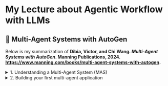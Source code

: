 # My Lecture about Agentic Workflow with LLMs

## 📍 Multi-Agent Systems with AutoGen 



Below is my summarization of **Dibia, Victor, and Chi Wang. *Multi-Agent Systems with AutoGen*. Manning Publications, 2024. https://www.manning.com/books/multi-agent-systems-with-autogen.**

<details><summary>
1. Understanding a Multi-Agent System (MAS)</summary>

## Multi-Agent system
- **agent:** entities that can reason, act, communicate and adapt to solve problems
- **A multi-agent system:** group of agents collaborating to solve tasks, each agent has their own abilities (reasoning, acting, communicating, adapting)
- **multi agent system has two core components** which can be driven by a combination of generative AI models, tools, and human input:
  - **agent capabilities:** method by which agents address tasks
    - mechanisms for **reasoning** (planning, deducing, etc. by applying some rules or logic), reasoning can be deductive, inductive, abductive
    - mechanisms for **acting** (utilizing tools)
    - mechanisms for **adapting** (learning, recalling information from memory), adjust their actions, and plans based on changing conditions, new information, or feedback from other agents and humans
  - **agent interactions:** how agents communicate and collaborate to solve tasks
    -  **agent workflows** (how agents are organized or grouped to address tasks, includes properties such as the entry point (how the task is initiated), details for each agent (tools, memory, models), conditions for task success or termination, and the orchestration pattern, workflow can be defined by developer or can be driven by some logic or LLMs )
    -  **agent orchestration** (the sequence in which agents take action as the task progresses, can be deterministic sequence, or sequence that involves agents reasoning over the task state)

![Alt text](image/multi-agent-system.png)

> Picture Reference: *Dibia, Victor, and Chi Wang. *Multi-Agent Systems with AutoGen*. Manning Publications, 2024.*

## Autogen core feature
- **autogen core feature** provides us
  - **ConversableAgent:** class with methods  1) for sending and receiving messages between agents and  2) for defining how an agent acts on a received message, it includes a set of built-in agent classes
    - **UserProxyAgent**: has default capabilities to execute code and solicit human input
    - **AssistantAgent**: configured to address tasks using an LLM
    - **GroupChatManager** : serves as a container abstraction for enabling interactions between groups of agents

![Alt text](image/built-in-agent-classes.png)
> Picture Reference: *Dibia, Victor, and Chi Wang. *Multi-Agent Systems with AutoGen*. Manning Publications, 2024.*

## Basic Example

a setup where two agents converse to solve the task Generate a plot of the stock price of NVIDIA for the last 30 days:

```py
# define LLMs config
llm_config = {"config_list": [{ "model": "gpt-4-turbo-preview"}]}

# (I)
assistant = AssistantAgent(
    name= "assistant", llm_config=llm_config)

# (II)
user_proxy = UserProxyAgent(
    name = "user_proxy",
    code_execution_config={"work_dir": "scratch",
                           "use_docker": True},
    human_input_mode="NEVER",
    is_termination_msg=lambda x: x.get("content", "").rstrip().endswith("TERMINATE")
    )

# (III)
user_proxy.initiate_chat(assistant, message="Plot a chart of NVDA and TESLA stock price change YTD. Save the result to a file named
 chart.png.")

```
- (I) defines an assistant agent which inherits the default system message for an AutoGen assistant agent and has access to an LLM via the specified llm_config parameter
- (II) defines a user proxy agent, which is configured with code writing capabilities (by providing a code_execution_config). Any code generated is written to the specified #directory work_dir and executed in a Docker container. We also define a task termination condition where the task ends when the user_proxy receives a message that #ends with the string TERMINATE
- (III) The user_proxy sends a message to the assistant agent to start the task. The assistant agent then responds with a plan to address the task, code snippets to execute, and any other relevant information. Given that the user_proxy has code execution capabilities, it can execute the code snippets provided by the assistant agent to address the task and share the results back with the assistant agent
</details>

<details><summary>
2. Building your first multi-agent application
</summary>

## Defining agents in code

- `ConversableAgent` class, list of important parameters for the ConversableAgent class are listed below:

    - `system_message`: System message useful for core agent behaviors
    - `is_termination_msg`: Function to determine if a message terminates the conversation
    - `max_consecutive_auto_reply`: Maximum consecutive auto replies
    - `human_input_mode`: Determines when to request human input (e.g., always, never, or just before a task terminates)
    - `function_map`: Mapping names to callable functions. This wraps the OpenAI tool calling functionality
    - `code_execution_config`: Configuration for code execution
    - `llm_config`: Configuration for LLM-based auto replies
 
- `UserProxyAgent`
  - `human_input_mode` set to `ALWAYS`
  - `llm_config` set to `False`
- `AssistantAgent`
  - `human_input_mode` is set by default to `NEVER`
- `GroupChat`
  - An abstraction to enable groups of ConversableAgents to collaborate on a task, with some plumbing to orchestrate their interactions (e.g., determining which agent speaks/acts next), maximum rounds in a conversation, etc.
  - GroupChat is wrapped by a GroupChatManager object which inherits from the ConversableAgent class
  - GroupChat abstraction receives a message, it broadcasts it to all agents, selects the next speaker based on the group chat orchestration policy, enables a turn for the selected speaker, checks for termination conditions, and continues this process until a termination condition is met


## Agent response strategies

- each agent can send or receive messages using the `send` and `receive` methods, to send a message to an agent, its 'receive' method is called
- Several agent response strategies to respond to messages they receive, as listed below:
  - leverage an LLM to generate text or code based on the conversation context, In AutoGen, we can set LLMs configurations in `AssistantAgent`
  - use external tools or APIs to perform specific actions, In AutoGen, the `code_execution_config` parameter can be used to grant an agent access to a code executor,or given access to functions that can be called to address a task
  - use custom logic response, to perform specific actions or tasks that are not covered by generative AI or tools, custom logic can be used to implement task-specific rules, decision-making processes, data processing or transformation, or other specialized tasks
  - use human feedback, enable agents to request input or clarification from human users in cases where the problem is too complex, ambiguous, or inappropriate for the agent to handle without explicit approval, In AutoGen, the 1human_input_mode` parameter can be set when initializing an agent. This setting determines when the agent should request human input, such as always, never, or only before a task terminates

## Controlling Agent Behaviors via a System Message

In AutoGen, the `AssistantAgent` has a default system message designed to guide the agent in generating code to solve a task. It is helpful to review this system message and extend it to fit the specific needs of your application.

```md
You are a helpful AI assistant.
Solve tasks using your coding and language skills.
In the following cases, suggest python code (in a python coding block) or shell script (in a sh coding block) for the user to execute.
1. When you need to collect info, use the code to output the info you need, for example, browse or search the web, download/read a file, print the
content of a webpage or a file, get the current date/time, check the operating system. After sufficient info is printed and the task is
ready to be solved based on your language skill, you can solve the task by yourself.
2. When you need to perform some task with code, use the code to perform the task and output the result. Finish the task smartly.
Solve the task step by step if you need to. If a plan is not provided, explain your plan first. Be clear which step uses code, and which step
uses your language skill. When using code, you must indicate the script type in the code block. The user cannot provide any other feedback or perform any other action
beyond executing the code you suggest. The user can't modify your code. So do not suggest incomplete code which requires users to modify. Don't
use a code block if it's not intended to be executed by the user.

If you want the user to save the code in a file before executing it, put # filename: <filename> inside the code block as the first line. Don't
include multiple code blocks in one response. Do not ask users to copy and paste the result. Instead, use 'print' function for the output when
relevant. Check the execution result returned by the user.

If the result indicates there is an error, fix the error and output the code again. Suggest the full code instead of partial code or code
changes. If the error can't be fixed or if the task is not solved even after the code is executed successfully, analyze the problem, revisit
your assumption, collect additional info you need, and think of a different approach to try.

When you find an answer, verify the answer carefully. Include verifiable
evidence in your response if possible.

Reply "TERMINATE" in the end when everything is done.

```
- The AssistantAgent is configured by default to implicitly generate plans (when none are provided) and create code to solve tasks.
- The system message is used to control task termination behaviors. Specifically, when the Assistant Agent receives a message and, based on the message and conversation history, determines that the task is complete, it will output a TERMINATE string as the last word in its response. This is a common pattern in AutoGen applications.
  

## Defining an Agent Workflow in AutoGen

**Ex:** a simple workflow with two agents: a UserProxyAgent and an AssistantAgent. The UserProxyAgent will act as a stand-in for a user, while the AssistantAgent will serve as a helper agent capable of generating responses using an LLM.

**I) define the UserProxyAgent**
- define a `UserProxyAgent` named user_proxy
- human_input_mode is set to `NEVER`, meaning the agent will not prompt for human input
- The `is_termination_msg` function checks if the last word in the message is "TERMINATE" and returns True if so.

```py
user_proxy = UserProxyAgent(
    name = "user_proxy",
    human_input_mode="NEVER",
    is_termination_msg=lambda x: x.get("content", "").rstrip().endswith("TERMINATE")
    )

```
**II) define the AssistantAgent**

- define an AssistantAgent named assistant
- The agent is configured with an LLM configuration that specifies the model to use (in this case, GPT-4 Turbo Preview)

```py
llm_config = {"config_list": [{ "model": "gpt-4-turbo-preview"}]}
assistant = AssistantAgent(
    name= "assistant", llm_config=llm_config)

```

In this case, if want to use Thai LLM such as Typhoon1.5, scripts should be as below:

```py
llm_config = {
    "config_list": [{"model": "typhoon-v1.5x-70b-instruct",
                    "api_key": "put_you_api_here" ,
                    "base_url": 'https://api.opentyphoon.ai/v1'
                    }],
    "temperature": 0.9,
    "timeout": 300,
}
assistant = AssistantAgent(
    name= "assistant", llm_config=llm_config)
```

**III) start the conversation by sending a message from the UserProxyAgent to the AssistantAgent**

- The `UserProxyAgent` sends a message to the `AssistantAgent` --> `AssistantAgent` generates a response using the LLM --> The response is then sent back to the `UserProxyAgent` --> the task is complete


```py
user_proxy.initiate_chat(assistant, message="What is the height of the Eiffel Tower?")
```

##  Giving agents access to tools

while LLMs excel at generating text, they are severely limited in their ability to correctly address tasks that require extensive computation or information beyond their training data, halluciation often occur from this

Incidentally, we can improve the performance of our agents by giving them access to tools.

**Ex** we will provide the UserProxyAgent with a code executor tool that can execute code generated by the AssistantAgent.

```py
user_proxy = UserProxyAgent(
    name = "user_proxy",
    code_execution_config={"work_dir": "scratch", "use_docker": True},
    human_input_mode="NEVER",
    is_termination_msg=lambda x: x.get("content", "").rstrip().endswith("TERMINATE")
    )

user_proxy.initiate_chat(assistant, message="Plot a chart of NVDA and TESLA
stock price change YTD. Save the result to a file named chart.png.")

```
> In AutoGen, the `code_execution_config` parameter can be used to specify the working directory and whether to use Docker for executing code. By setting the `use_docker` parameter to `True`, the agent can execute code in a secure and isolated environment, reducing the risk of malicious code execution.

## Representing task specific tools to agents

**Example: FUNCTION CALLING (TOOL CALLING) IN LLMS**
> the developer might have a function called get_weather that takes a location and date range as an argument and returns the weather in that location. When the user asks "What is the weather going to be like in San Francisco over the next 4 days?"

- the LLM can generate a function call to `get_weather` with the arguments `location=San Francisco` and `date_range=next 4 days`
- When function calling is enabled, the LLM typically needs a description of the function, the arguments it takes, the expected output and perhaps some examples of how the function is called.
- In return, it provides a structured representation of the function call typically in JSON that can be parsed to call the function.

**Function calling can be broken down into the following steps:**

**I) Function definition:** Define the function that the LLM will call. This includes the function name, description, arguments, and expected output.
**II) Register the function with the LLM (prompt)**  This is simply adding one or more function definitions to the LLM prompt. Most modern LLMs have api parameters (often in JSON) that can be used to present the function to the LLM as part of the prompt. 

In addition there may be settings that (i) force the LLM to always generate a a specific function call, (ii) or automatically select the relevant function based on the task

**III)Generate the function call:** When the LLM receives a message that requires the function, it generates a function call based on the function definition and arguments provided.

**Example: Plot a chart of NVDA and TESLA stock price change YTD. Save the result to a file named chart.png**
- I) define the function that generates images using an LLM

```py
from typing import List
import uuid
import requests
from pathlib import Path
from openai import OpenAI

def generate_and_save_images(query: str, image_size: str = "1024x1024") -> List[str]:
    client = OpenAI()
    response = client.images.generate(model="dall-e-3", prompt=query, n=1, size=image_size)
    saved_files = []
    if response.data:
        for image_data in response.data:
            file_name = str(uuid.uuid4()) + ".png"
            file_path = Path(file_name)
            img_url = image_data.url
            img_response = requests.get(img_url)
            if img_response.status_code == 200:
                with open(file_path, "wb") as img_file:
                    img_file.write(img_response.content)
                    saved_files.append(str(file_path))
    return saved_files

```

- II)  attach this tool to our AssistantAgent such that whenever it addresses a task relevant to generating images, it can call this tool to generate the images, also attach the tool to the UserProxyAgent such that it is aware of the tool and can execute it when needed

```py
from autogen import register_function

# Register the generate_and_save_images function
register_function(
    generate_and_save_images,
    caller=assistant,  # The assistant agent can suggest calls to the
  function
    executor=user_proxy,  # The user proxy agent can execute the
 function call.
    name="generate_and_save_images",  # By default, the function name is used as the tool name.
    description="Generate images using DALL-E",
)

```
## Task termination strategies

- Without a clear definition of task termination, agents may continue to exchange messages indefinitely, leading to inefficiency, resource wastage, or even incorrect task completion
- A solved task is complete (i.e., a set of steps required to solve it have been explored) but a complete task is not necessarily solved
- some strategies for task termination in multi-agent applications:
  -  be instructed to output a TERMINATE string as the last word in its response when it judges the task to be complete
  -  include custom logic that inspects task state, or may be a human-in-the-loop
  -  configuring rules that terminate the conversation after some set budget of resources has elapsed e.g., number of messages exchanged, time elapsed, LLM tokens consumed etc. This strategy is useful when the task is expected to be completed within a certain budget of resources and exceeding this budget is representative of a potential failure mode.
    - `max_consecutive_auto_reply` parameter that specifies the maximum number of consecutive auto-replies an agent can generate before the task is automatically terminated.
 
## Beyond Two Agents - Orchestrating Teams of Agents

Example: we create
- an `ArtPlanner` that extends the theme into a detailed plan
- an `ArtStyleSelector` that suggests relevant styles and artists
- an `ArtConceptualizer` that creates detailed conceptual descriptions
- an `ArtCataloguer` that generates the exhibition catalog
Each agent can be configured with the appropriate tools and LLMs to solve their specific subtask.

- **I) We define four agents: art_director, style_director, conceptualizer, and cataloguer.
  Each agent is configured with a specific system message that guides its behavior**
```py
from autogen import AssistantAgent, UserProxyAgent, GroupChat, GroupChatManager,register_function

art_director = AssistantAgent(
    name= "art_director", llm_config=llm_config,
    system_message="You are a helpful assistant that is a highly skilled
art director. Given a general description of an art project or theme,
your goal is to provide a detailed and creative plan that develops the
provided description into a very high quality art exhibition. Your plan
should include details on the intended location, the layout of the
exhibition, the experience of the users as they engage etc.")

style_director = AssistantAgent(
    name= "style_director", llm_config=llm_config,
    system_message="You are a helpful assistant that is a highly skilled
art style director. Given a general description of an exhibition plan
provided by the art director, your goal is to design a well thought
out list of 5  art styles and artists that would be relevant to the
exhibition. Each style should be accompanied by a detailed rationale
and grounded in the context of the exhibition plan e.g. via location,
history etc.")

conceptualizer = AssistantAgent(
    name= "conceptualizer", llm_config=llm_config,
    system_message="You are a helpful assistant that is a highly skilled
art conceptualizer. Given a general description of an exhibition plan
 and a list of art styles and artists provided by the style director,
your goal is to create highly detailed conceptual descriptions for 5
art pieces that will be included in the exhibition. Each description
should be unique and should be grounded in the context of the
exhibition plan and the selected art styles. Each art piece should
have a title, a detailed description and some aspirational goals for
the viewer experience. Finally, you should generate an image of each
art piece.")

cataloguer = AssistantAgent(
    name= "cataloguer", llm_config=llm_config,
    system_message="You are a helpful assistant that is a highly skilled
art cataloguer. Given a general description of an exhibition plan, a
list of art styles and artists and detailed conceptual descriptions
for 5 art pieces provided by the conceptualizer, your goal is to create
a detailed exhibition catalog that describes the exhibition, the art
pieces, the artists and the styles. Your catalog should be detailed,
well written and should be suitable for publication. It should include
a cover page, a table of contents, a detailed description of the
exhibition, pictures of each of the art pieces, and the styles. When
all of this is completed, save the catalog as a well formatted and
designed PDF file.")
```
- **II) The user_proxy agent is configured to execute code and not prompt for human input.**
```py

user_proxy = UserProxyAgent(
    name = "user_proxy",
    code_execution_config={"work_dir":
                           "data/scratch",
                           "use_docker": False},
    human_input_mode="NEVER",
    is_termination_msg = lambda x: x.get("content", "").rstrip().endswith("TERMINATE") if x.get("content") else False,
    )
```

- **III) We also register the generate_and_save_images function as a tool for the conceptualizer agent, giving it the ability to generate images.**

```py

register_function(
    generate_and_save_images,
    caller=conceptualizer,  # The assistant agent can suggest calls to the function
    executor=user_proxy,  # The user proxy agent can execute the function call.
    name="generate_and_save_images",  # By default, the function name is used as the tool name.
    description="Generate images using DALL-E",
)
```
- **IV) The GroupChat abstraction orchestrates the conversation between the agents and selecting the next speaker based on the auto speaker selection method - i.e., at each step in the conversation, the group chat manager (driven by an LLM) determines the next agent to speak based on the state of the task, the description of each agent, and the task to be solved.**

```py
groupchat = GroupChat(agents=[art_director, style_director, conceptualizer, cataloguer, user_proxy], messages=[], speaker_selection_method="auto" )
groupchat_manager =  GroupChatManager(groupchat=groupchat, llm_config=llm_config)

```

- **V) start a conversation between the UserProxyAgent and the GroupChatManager to kick off the art exhibition planning process**
  
```py
user_proxy.initiate_chat(groupchat_manager, message="Plan an art exhibition with the theme 'Nature and Technology'.")
```

## Multi-Agent Orchestration Strategies

this is about `speaker_selection_method` parameter in the `GroupChat` abstraction
- **LLM Based Orchestration:** `speaker_selection_method` = `auto`,leverages large language models to determine which agent should take the next action based on the context and state of the ongoing task
  - **Pro:** useful for complex, unstructured tasks where predefined rules may not suffice
  - **Con:**
    -  demands significant computational resources and the performance quality may be contingent on the capability of the LLM
    -  risk of unpredictability as the model might produce unexpected outputs, making debugging and validation more challenging

- **Sequential Orchestration:** `speaker_selection_method` = `round_robin`, This strategy involves a predefined sequential order in which agents will act (may not include loops or any conditional branching capabilities)
  - **Pro:** simpler to debug and validate the process
  - **Con:** can be a drawback in scenarios where the task is dynamic or interdependent. Each agent may need information from others that could be more readily available if acting out of sequence, leading to inefficiency or missed opportunities for optimization


- **Random Orchestration:** `speaker_selection_method` = `random`, next agent to act is selected at random, This approach is typically used as a baseline for comparison with other strategies.
  - **Pro:** be useful for tasks where the order of actions is not critical or when the task is highly parallelizable
  - **Con:** the potential for inefficiency, as necessary steps might be delayed or skipped over in the randomness. This lack of structure can also make it difficult to track progress and debug issues, and it may lead to suboptimal use of resources as agents may end up working on irrelevant tasks or duplicating efforts
  
- **Graph Based Orchestration:** `speaker_selection_method` = `auto`, and a dictionary representing the orchestration graph `allowed_or_disallowed_speaker_transitions` is passed in as an argument, the developer defines a graph that encodes valid transitions between agents based on the task requirements. The graph can represent dependencies between agents, parallel actions, and termination conditions
  - **Pro:** useful for complex tasks with multiple interdependent steps
  - **Con:** setting up and maintaining the graph can be time-consuming, and changes to the task structure may require significant modifications to the graph

## Memory in agent
agents can maintain memory in two ways as shown in figure below: 

1. short-term memory via in-memory lists or metadata databases, typically implemented as a message history list that stores the last N messages (and actions) exchanged between agents. The history list is updated with each new message/action and is part of the prompt that is passed to the LLM model to generate agent responses.
In AutoGen, we can simulate additions to an agent’s history object by calling their send method without requesting a reply i.e. a silent send.

```py
history = [
    {"role": "user", "content": "What is the height of the Eiffel Tower?"},
    {"role": "assistant", "content": "The height of the Eiffel Tower is
324 meters."},
]
for message in history:
    if message["role"] == "user":
        user_proxy.send(message=message, request_reply=False)
    else:
        assistant.send(message=message, request_reply=False)

#AssistantAgent will use the history list to provide a contextually relevant response to the question
user_proxy.initiate_chat(assistant, message="When was it built?")
```

3.  long-term memory via vector databases, A common pattern adopted in implementing long term memory is retrieval augmented generation where data (across multiple modalities) is first converted to a fixed length vector representation and stored in a vector database.



![Alt text](image/Agent-Memory.png)
> Picture Reference: *Dibia, Victor, and Chi Wang. *Multi-Agent Systems with AutoGen*. Manning Publications, 2024.*


</details>



